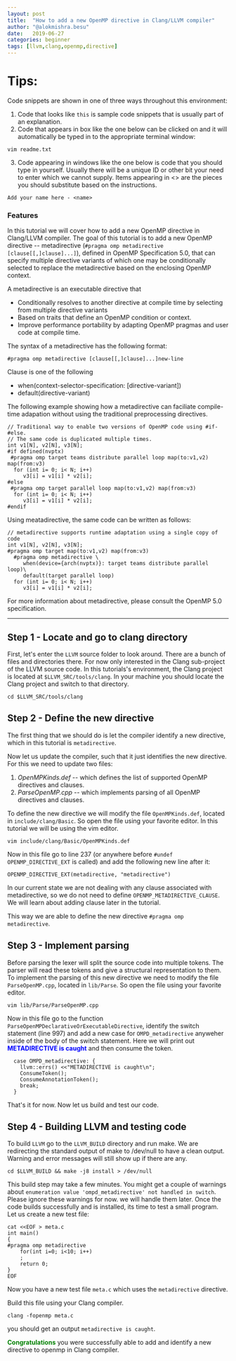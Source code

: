```yaml
---
layout: post
title:  "How to add a new OpenMP directive in Clang/LLVM compiler"
author: "@alokmishra.besu"
date:   2019-06-27
categories: beginner
tags: [llvm,clang,openmp,directive]
---
```


# Tips:

Code snippets are shown in one of three ways throughout this environment:

1. Code that looks like `this` is sample code snippets that is usually part of an explanation.
2. Code that appears in box like the one below can be clicked on and it will automatically be typed in to the appropriate terminal window:
```.term1
vim readme.txt
```

3. Code appearing in windows like the one below is code that you should type in yourself. Usually there will be a unique ID or other bit your need to enter which we cannot supply. Items appearing in <> are the pieces you should substitute based on the instructions.
```
Add your name here - <name>
```

### Features

In this tutorial we will cover how to add a new OpenMP directive in Clang/LLVM compiler. The goal of this tutorial is to add a new OpenMP directive -- metadirective (`#pragma omp metadirective [clause[[,]clause]...]`), defined in OpenMP Specification 5.0, that can specify multiple directive variants of which one may be conditionally selected to replace the metadirective based on the enclosing OpenMP context.

A metadirective is an executable directive that 
* Conditionally resolves to another directive at compile time by selecting from multiple directive variants 
* Based on traits that define an OpenMP condition or context.
* Improve performance portability by adapting OpenMP pragmas and user code at compile time.

The syntax of a metadirective has the following format:
```
#pragma omp metadirective [clause[[,]clause]...]new-line
```
Clause is one of the following
* when(context-selector-specification: [directive-variant])
* default(directive-variant)

The following example showing how a metadirective can faciliate compile-time adapation without using the traditional preprocessing directives. 

```
// Traditional way to enable two versions of OpenMP code using #if-#else. 
// The same code is duplicated multiple times.
int v1[N], v2[N], v3[N];
#if defined(nvptx)     
 #pragma omp target teams distribute parallel loop map(to:v1,v2) map(from:v3)
  for (int i= 0; i< N; i++) 
     v3[i] = v1[i] * v2[i];  
#else 
 #pragma omp target parallel loop map(to:v1,v2) map(from:v3)
  for (int i= 0; i< N; i++) 
     v3[i] = v1[i] * v2[i];  
#endif

```
Using meatadirective, the same code can be written as follows:
```
// metadirective supports runtime adaptation using a single copy of code
int v1[N], v2[N], v3[N];
#pragma omp target map(to:v1,v2) map(from:v3)
  #pragma omp metadirective \
     when(device={arch(nvptx)}: target teams distribute parallel loop)\
     default(target parallel loop)
  for (int i= 0; i< N; i++) 
     v3[i] = v1[i] * v2[i];

```

For more information about metadirective, please consult the OpenMP 5.0 specification.  

---

## Step 1 - Locate and go to clang directory
First, let's enter the `LLVM` source folder to look around. There are a bunch of files and directories there. For now only interested in the Clang sub-project of the LLVM source code. In this tutorials's environment, the Clang project is located at `$LLVM_SRC/tools/clang`. In your machine you should locate the Clang project and switch to that directory.
```.term1
cd $LLVM_SRC/tools/clang
```

## Step 2 - Define the new directive
The first thing that we should do is let the compiler identify a new directive, which in this tutorial is `metadirective`.

Now let us update the compiler, such that it just identifies the new directive. For this we need to update two files:
1. *OpenMPKinds.def* -- which defines the list of supported OpenMP directives and clauses.
2. *ParseOpenMP.cpp* -- which implements parsing of all OpenMP directives and clauses.

To define the new directive we will modify the file `OpenMPKinds.def`, located in `include/clang/Basic`. So open the file using your favorite editor. In this tutorial we will be using the vim editor.
```.term1
vim include/clang/Basic/OpenMPKinds.def
```

Now in this file go to line 237 (or anywhere before `#undef OPENMP_DIRECTIVE_EXT` is called) and add the following new line after it:
```
OPENMP_DIRECTIVE_EXT(metadirective, "metadirective")
```

In our current state we are not dealing with any clause associated with metadirective, so we do not need to define `OPENMP_METADIRECTIVE_CLAUSE`. We will learn about adding clause later in the tutorial.

This way we are able to define the new directive `#pragma omp metadirective`.

## Step 3 - Implement parsing
Before parsing the lexer will split the source code into multiple tokens. The parser will read these tokens and give a structural representation to them. To implement the parsing of this new directive we need to modify the file `ParseOpenMP.cpp`, located in `lib/Parse`. So open the file using your favorite editor.
```.term1
vim lib/Parse/ParseOpenMP.cpp
```

Now in this file go to the function `ParseOpenMPDeclarativeOrExecutableDirective`, identify the switch statement (line 997) and add a new case for `OMPD_metadirective` anyweher inside of the body of the switch statement. Here we will print out <span style="color:blue">**METADIRECTIVE is caught**</span> and then consume the token.
```
  case OMPD_metadirective: {
    llvm::errs() <<"METADIRECTIVE is caught\n";
    ConsumeToken();
    ConsumeAnnotationToken();
    break;
  }
```

That's it for now. Now let us build and test our code.

## Step 4 - Building LLVM and testing code
To build `LLVM` go to the `LLVM_BUILD` directory and run make. We are redirecting the standard output of make to /dev/null to have a clean output. Warning and error messages will still show up if there are any.

```.term1
cd $LLVM_BUILD && make -j8 install > /dev/null
```

This build step may take a few minutes. You might get a couple of warnings about `enumeration value 'ompd_metadirective' not handled in switch`. Please ignore these warnings for now. we will handle them later. Once the code builds successfully and is installed, its time to test a small program. Let us create a new test file:

```.term1
cat <<EOF > meta.c
int main()
{
#pragma omp metadirective 
    for(int i=0; i<10; i++)
    ;
    return 0;
}
EOF
```

Now you have a new test file `meta.c` which uses the `metadirective` directive. 

Build this file using your Clang compiler.

```.term1
clang -fopenmp meta.c
```

you should get an output `metadirective is caught`. 

<span style="color:green">**Congratulations**</span> you were successfully able to add and identify a new directive to openmp in Clang compiler.
